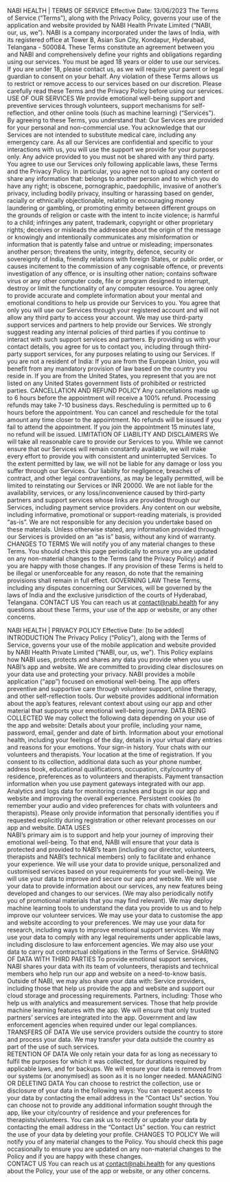 NABI HEALTH | TERMS OF SERVICE
Effective Date: 13/06/2023
The Terms of Service (“Terms”), along with the Privacy Policy, governs your use of the application and website provided by NABI Health Private Limited (“NABI, our, us, we”). NABI is a company incorporated under the laws of India, with its registered office at Tower B, Asian Sun City, Kondapur, Hyderabad, Telangana - 500084.
These Terms constitute an agreement between you and NABI and comprehensively define your rights and obligations regarding using our services. You must be aged 18 years or older to use our services. If you are under 18, please contact us, as we will require your parent or legal guardian to consent on your behalf. 
Any violation of these Terms allows us to restrict or remove access to our services based on our discretion. Please carefully read these Terms and the Privacy Policy before using our services. 
USE OF OUR SERVICES 
We provide emotional well-being support and preventive services through volunteers, support mechanisms for self-reflection, and other online tools (such as machine learning) (“Services”). By agreeing to these Terms, you understand that:
Our Services are provided for your personal and non-commercial use. You acknowledge that our Services are not intended to substitute medical care, including any emergency care. 
As all our Services are confidential and specific to your interactions with us, you will use the support we provide for your purposes only. Any advice provided to you must not be shared with any third party. 
You agree to use our Services only following applicable laws, these Terms and the Privacy Policy. In particular, you agree not to upload any content or share any information that:
belongs to another person and to which you do have any right;
is obscene, pornographic, paedophilic, invasive of another’s privacy, including bodily privacy, insulting or harassing based on gender, racially or ethnically objectionable, relating or encouraging money laundering or gambling, or promoting enmity between different groups on the grounds of religion or caste with the intent to incite violence;
is harmful to a child;
infringes any patent, trademark, copyright or other proprietary rights;
deceives or misleads the addressee about the origin of the message or knowingly and intentionally communicates any misinformation or information that is patently false and untrue or misleading;
impersonates another person;
threatens the unity, integrity, defence, security or sovereignty of India, friendly relations with foreign States, or public order, or causes incitement to the commission of any cognisable offence, or prevents investigation of any offence, or is insulting other nation;
contains software virus or any other computer code, file or program designed to interrupt, destroy or limit the functionality of any computer resource. 
You agree only to provide accurate and complete information about your mental and emotional conditions to help us provide our Services to you. 
You agree that only you will use our Services through your registered account and will not allow any third party to access your account. 
We may use third-party support services and partners to help provide our Services. We strongly suggest reading any internal policies of third parties if you continue to interact with such support services and partners. 
By providing us with your contact details, you agree for us to contact you, including through third-party support services, for any purposes relating to using our Services. 
If you are not a resident of India:
If you are from the European Union, you will benefit from any mandatory provision of law based on the country you reside in. 
If you are from the United States, you represent that you are not listed on any United States government lists of prohibited or restricted parties. 
CANCELLATION AND REFUND POLICY
Any cancellations made up to 6 hours before the appointment will receive a 100% refund. Processing refunds may take 7-10 business days. 
Rescheduling is permitted up to 6 hours before the appointment. You can cancel and reschedule for the total amount any time closer to the appointment. 
No refunds will be issued if you fail to attend the appointment. 
If you join the appointment 15 minutes late, no refund will be issued. 
LIMITATION OF LIABILITY AND DISCLAIMERS 
We will take all reasonable care to provide our Services to you. While we cannot ensure that our Services will remain constantly available, we will make every effort to provide you with consistent and uninterrupted Services. 
To the extent permitted by law, we will not be liable for any damage or loss you suffer through our Services. Our liability for negligence, breaches of contract, and other legal contraventions, as may be legally permitted, will be limited to reinstating our Services or INR 20000. 
We are not liable for the availability, services, or any loss/inconvenience caused by third-party partners and support services whose links are provided through our Services, including payment service providers. 
Any content on our website, including informative, promotional or support-reading materials, is provided “as-is”. We are not responsible for any decision you undertake based on these materials. 
Unless otherwise stated, any information provided through our Services is provided on an “as is” basis, without any kind of warranty. 
CHANGES TO TERMS
We will notify you of any material changes to these Terms. You should check this page periodically to ensure you are updated on any non-material changes to the Terms (and the Privacy Policy) and if you are happy with those changes. 
If any provision of these Terms is held to be illegal or unenforceable for any reason, do note that the remaining provisions shall remain in full effect. 
GOVERNING LAW 
These Terms, including any disputes concerning our Services, will be governed by the laws of India and the exclusive jurisdiction of the courts of Hyderabad, Telangana.
CONTACT US
You can reach us at contact@nabi.health for any questions about these Terms, your use of the app or website, or any other concerns. 

NABI HEALTH | PRIVACY POLICY
Effective Date: [to be added]
INTRODUCTION
The Privacy Policy (“Policy”), along with the Terms of Service, governs your use of the mobile application and website provided by NABI Health Private Limited (“NABI, our, us, we”). 
This Policy explains how NABI uses, protects and shares any data you provide when you use NABI’s app and website. We are committed to providing clear disclosures on your data use and protecting your privacy. 
NABI provides a mobile application (“app”) focused on emotional well-being. The app offers preventive and supportive care through volunteer support, online therapy, and other self-reflection tools. Our website provides additional information about the app’s features, relevant context about using our app and other material that supports your emotional well-being journey. 
DATA BEING COLLECTED 
We may collect the following data depending on your use of the app and website:
Details about your profile, including your name, password, email, gender and date of birth. 
Information about your emotional health, including your feelings of the day, details in your virtual diary entries and reasons for your emotions. 
Your sign-in history. 
Your chats with our volunteers and therapists. 
Your location at the time of registration. 
If you consent to its collection, additional data such as your phone number, address book, educational qualifications, occupation, city/country of residence, preferences as to volunteers and therapists. 
Payment transaction information when you use payment gateways integrated with our app. 
Analytics and logs data for monitoring crashes and bugs in our app and website and improving the overall experience. 
Persistent cookies (to remember your audio and video preferences for chats with volunteers and therapists). 
Please only provide information that personally identifies you if requested explicitly during registration or other relevant processes on our app and website. 
DATA USES  
NABI’s primary aim is to support and help your journey of improving their emotional well-being. To that end, NABI will ensure that your data is protected and provided to NABI’s team (including our director, volunteers, therapists and NABI’s technical members) only to facilitate and enhance your experience. 
We will use your data to provide unique, personalized and customised services based on your requirements for your well-being. 
We will use your data to improve and secure our app and website. 
We will use your data to provide information about our services, any new features being developed and changes to our services. (We may also periodically notify you of promotional materials that you may find relevant). 
We may deploy machine learning tools to understand the data you provide to us and to help improve our volunteer services. 
We may use your data to customise the app and website according to your preferences.
We may use your data for research, including ways to improve emotional support services. 
We may use your data to comply with any legal requirements under applicable laws, including disclosure to law enforcement agencies. 
We may also use your data to carry out contractual obligations in the Terms of Service. 
SHARING OF DATA WITH THIRD PARTIES
To provide emotional support services, NABI shares your data with its team of volunteers, therapists and technical members who help run our app and website on a need-to-know basis. Outside of NABI, we may also share your data with: 
Service providers, including those that help us provide the app and website and support our cloud storage and processing requirements.
Partners, including:
Those who help us with analytics and measurement services.
Those that help provide machine learning features with the app. 
We will ensure that only trusted partners’ services are integrated into the app. 
Government and law enforcement agencies when required under our legal compliances. 
TRANSFERS OF DATA
We use service providers outside the country to store and process your data. We may transfer your data outside the country as part of the use of such services.  
RETENTION OF DATA 
We only retain your data for as long as necessary to fulfil the purposes for which it was collected, for durations required by applicable laws, and for backups. We will ensure your data is removed from our systems (or anonymised) as soon as it is no longer needed. 
MANAGING OR DELETING DATA
You can choose to restrict the collection, use or disclosure of your data in the following ways: 
You can request access to your data by contacting the email address in the “Contact Us” section. 
You can choose not to provide any additional information sought through the app, like your city/country of residence and your preferences for therapists/volunteers.
You can ask us to rectify or update your data by contacting the email address in the “Contact Us” section. 
You can restrict the use of your data by deleting your profile. 
CHANGES TO POLICY
We will notify you of any material changes to the Policy. You should check this page occasionally to ensure you are updated on any non-material changes to the Policy and if you are happy with these changes.  
CONTACT US 
You can reach us at contact@nabi.health for any questions about the Policy, your use of the app or website, or any other concerns. 
